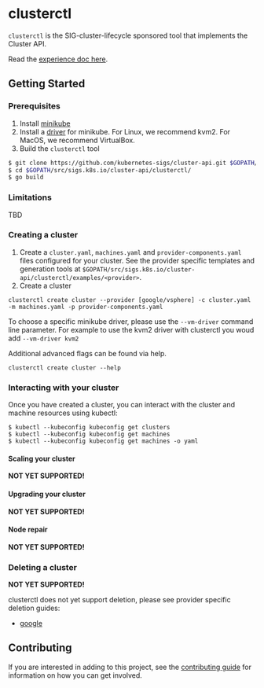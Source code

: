 # clusterctl

`clusterctl` is the SIG-cluster-lifecycle sponsored tool that implements the Cluster API.

Read the [experience doc here](https://docs.google.com/document/d/1-sYb3EdkRga49nULH1kSwuQFf1o6GvAw_POrsNo5d8c/edit#).

## Getting Started

### Prerequisites

1. Install [minikube](https://kubernetes.io/docs/tasks/tools/install-minikube/) 
2. Install a [driver](https://github.com/kubernetes/minikube/blob/master/docs/drivers.md) for minikube. For Linux, we recommend kvm2. For MacOS, we recommend VirtualBox.
2. Build the `clusterctl` tool

```bash
$ git clone https://github.com/kubernetes-sigs/cluster-api.git $GOPATH/src/sigs.k8s.io/cluster-api
$ cd $GOPATH/src/sigs.k8s.io/cluster-api/clusterctl/
$ go build
```
 
### Limitations
TBD

### Creating a cluster
1. Create a `cluster.yaml`, `machines.yaml` and `provider-components.yaml` files configured for your cluster. See the provider specific templates and generation tools at `$GOPATH/src/sigs.k8s.io/cluster-api/clusterctl/examples/<provider>`. 
2. Create a cluster 

```shell
clusterctl create cluster --provider [google/vsphere] -c cluster.yaml -m machines.yaml -p provider-components.yaml
```

To choose a specific minikube driver, please use the `--vm-driver` command line parameter. For example to use the kvm2 driver with clusterctl you woud add `--vm-driver kvm2`

Additional advanced flags can be found via help.

```shell
clusterctl create cluster --help
```

### Interacting with your cluster

Once you have created a cluster, you can interact with the cluster and machine
resources using kubectl:

```
$ kubectl --kubeconfig kubeconfig get clusters
$ kubectl --kubeconfig kubeconfig get machines
$ kubectl --kubeconfig kubeconfig get machines -o yaml
```

#### Scaling your cluster

**NOT YET SUPPORTED!**

#### Upgrading your cluster

**NOT YET SUPPORTED!**

#### Node repair

**NOT YET SUPPORTED!**

### Deleting a cluster

**NOT YET SUPPORTED!**

clusterctl does not yet support deletion, please see provider specific deletion guides:

- [google](../cloud/google/README.md#Cluster-Deletion)

## Contributing

If you are interested in adding to this project, see the [contributing guide](CONTRIBUTING.md) for information on how you can get involved.
